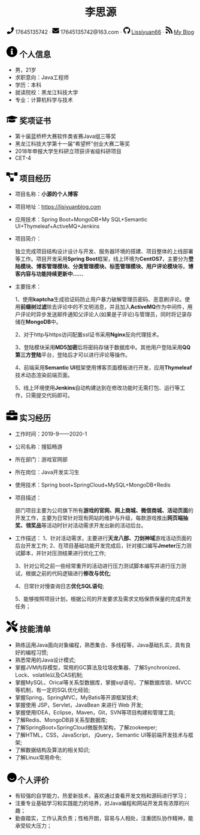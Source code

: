  <center>
     <h1>李思源</h1>
     <div>
         <span>
             <img src="assets/phone-solid.svg" width="18px">
             17645135742
         </span>
         ·
         <span>
             <img src="assets/envelope-solid.svg" width="18px">
             17645135742@163.com
         </span>
         ·
         <span>
             <img src="assets/github-brands.svg" width="18px">
             <a href="https://github.com/Lissiyuan66">Lissiyuan66</a>
         </span>
         ·
         <span>
             <img src="assets/rss-solid.svg" width="18px">
             <a href="https://lisiyuanblog.com">My Blog</a>
         </span>
     </div>
 </center>

 ## <img src="assets/info-circle-solid.svg" width="30px"> 个人信息 

 - 男，21岁
 - 求职意向：Java工程师
 - 学历：本科 
 - 就读院校：黑龙江科技大学 
 - 专业：计算机科学与技术


## <img src="assets/graduation-cap-solid.svg" width="30px"> 奖项证书

 - 第十届蓝桥杯大赛软件类省赛Java组三等奖 
 - 黑龙江科技大学第十一届“希望杯”创业大赛二等奖
 - 2018年申报大学生科研立项获评省级科研项目
 - CET-4


## <img src="assets/project-diagram-solid.svg" width="30px"> 项目经历

- 项目名称：**小源的个人博客**

- 项目地址：https://lisiyuanblog.com

- 应用技术：Spring Boot+MongoDB+My SQL+Semantic UI+Thymeleaf+ActiveMQ+Jenkins
  
- 项目简介：
  
  独立完成项目结构设计设计与开发、服务器环境的搭建、项目整体的上线部署等工作。项目开发采用**Spring Boot**框架，线上环境为**CentOS7**，主要分为**登陆模块、博客管理模块、分类管理模块、标签管理模块、用户评论模块**等。**博客内容与功能持续更新中......**
  
- 主要技术：
  
  1、使用**kaptcha**生成验证码防止用户暴力破解管理员密码、恶意刷评论。使用**前缀树过滤**除去评论中的不文明消息，并且加入**ActiveMQ**作为中间件，用户评论时异步发送邮件通知父评论人(如果是子评论)与管理员，同时将记录存储在**MongoDB**中。
  
  2、对于http与https访问配置ssl证书采用**Nginx**反向代理技术。
  
  3、登陆模块采用**MD5加密**后将密码存储于数据库中。其他用户登陆采用**QQ第三方登陆**平台，登陆后才可以进行评论等操作。
  
  4、前端采用**Semantic UI**框架使用博客页面模板进行开发，应用**Thymeleaf**技术动态渲染前端页面。
  
  5、线上环境使用**Jenkins**自动构建达到在修改功能时无需打包、运行等工作，只需提交代码即可。


## <img src="assets/briefcase-solid.svg" width="30px"> 实习经历

* 工作时间：2019-9——2020-1

* 公司名称：搜狐畅游

* 所在部门：游戏官网部

* 所在岗位：Java开发实习生

* 使用技术：Spring boot+SpringCloud+MySQL+MongoDB+Redis

* 项目描述：

  部门项目主要为公司旗下所有**游戏的官网、网上商城、微信商城、活动页面**的开发工作，主要为日常针对现有网站的维护与升级，每款游戏推出**网页端抽奖、领奖品**等活动时针对活动需求开发出新的活动后台。

* 工作描述：
  1、针对活动需求，主要进行**天龙八部、刀剑神域**游戏活动页面的后台开发工作;
  2、在项目基础功能开发完成后，针对接口编写**Jmeter**压力测试脚本，并针对压测结果进行优化工作;

  3、针对公司之前一些经常重开的活动进行压力测试脚本编写并进行压力测试，根据之前的代码逻辑进行**修改与优化**;

  4、日常针对慢查询日志**优化SQL语句**;
  
  5、能够按照项目计划，根据公司的开发要求及需求文档保质保量的完成开发任务；

## <img src="assets/tools-solid.svg" width="30px"> 技能清单

- 熟练运用Java面向对象编程，熟悉集合、多线程等，Java基础扎实，具有良好的编程习惯;
- 熟悉常用的Java设计模式;
- 掌握JVM内存模型，常用的GC算法及垃圾收集器、了解Synchronized、Lock、volatile以及CAS机制;
- 掌握MySQL、Orical等关系型数据库，掌握sql语句，了解数据库锁、MVCC等机制，有一定的SQL优化经验;
- 掌握Spring，SpringMVC，MyBatis等开源框架技术;
- 掌握使用 JSP，Servlet，JavaBean 来进行 Web 开发;
- 掌握使用IDEA，Eclipse，Maven，Git，SVN等项目构建和管理工具; 
- 了解Redis、MongoDB非关系型数据库; 
- 了解SpringBoot+SpringCloud微服务架构，了解zookeeper; 
- 了解HTML，CSS，JavaScript， jQuery，Semantic UI等前端开发技术与框架;
- 了解数据结构及算法的相关知识;
- 了解Linux常用命令;

## <img src="assets/11.svg" width="30px">个人评价

 - 有较强的自学能力，热爱新技术，喜欢通过查看开发文档和源码进行学习； 
 - 注重专业基础学习和实践能力的培养，对Java编程和网站开发具有浓厚的兴趣； 
  - 勤奋踏实，工作认真负责；性格开朗，容易与人相处，注重团队协作精神，能承受较大压力；